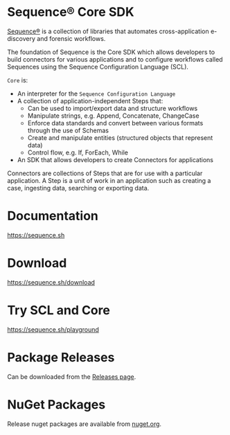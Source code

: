 # Sequence® Core SDK

[Sequence®](https://gitlab.com/reductech/sequence) is a collection of libraries
that automates cross-application e-discovery and forensic workflows.

The foundation of Sequence is the Core SDK which allows developers to
build connectors for various applications and to configure workflows
called Sequences using the Sequence Configuration Language (SCL).

`Core` is:

- An interpreter for the `Sequence Configuration Language`
- A collection of application-independent Steps that:
  - Can be used to import/export data and structure workflows
  - Manipulate strings, e.g. Append, Concatenate, ChangeCase
  - Enforce data standards and convert between various formats through the use of Schemas
  - Create and manipulate entities (structured objects that represent data)
  - Control flow, e.g. If, ForEach, While
- An SDK that allows developers to create Connectors for applications

Connectors are collections of Steps that are for use with
a particular application. A Step is a unit of work in an application
such as creating a case, ingesting data, searching or exporting data.

# Documentation

https://sequence.sh

# Download

https://sequence.sh/download

# Try SCL and Core

https://sequence.sh/playground

# Package Releases

Can be downloaded from the [Releases page](https://gitlab.com/reductech/sequence/core/-/releases).

# NuGet Packages

Release nuget packages are available from [nuget.org](https://www.nuget.org/profiles/Sequence).
